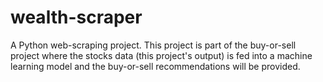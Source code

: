 # wealth-scraper
A Python web-scraping project. This project is part of the buy-or-sell project where the stocks data (this project's output) is fed into a machine learning model and the buy-or-sell recommendations will be provided. 
